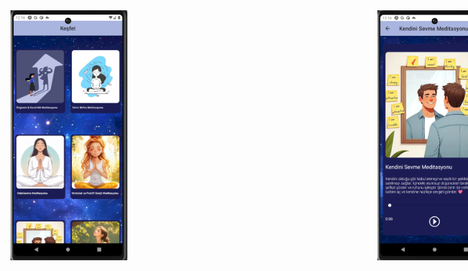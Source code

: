 <div style="display: flex; align-items: center;">
  <img src="assets/images/photo1.png" width="200" height="400" style="margin-right:400px;" />
  <img src="assets/images/photo2.png" width="200" height="400" />
</div>

